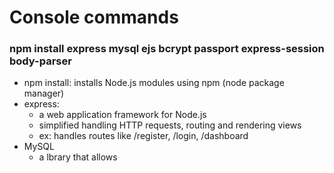 # Console commands

### npm install express mysql ejs bcrypt passport express-session body-parser
- npm install: installs Node.js modules using npm (node package manager)
- express: 
  - a web application framework for Node.js
  - simplified handling HTTP requests, routing and rendering views
  - ex: handles routes like /register, /login, /dashboard
- MySQL
  - a lbrary that allows 
